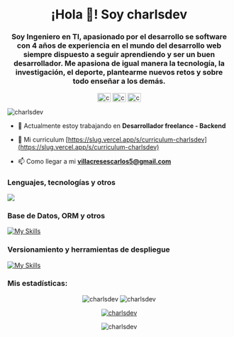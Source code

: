 <p align="center" width="300">
   <h1 align="center">¡Hola 👋! Soy charlsdev</h2>

   <h3 align="center">Soy Ingeniero en TI, apasionado por el desarrollo se software con 4 años de experiencia en el mundo del desarrollo web siempre dispuesto a seguir aprendiendo y ser un buen desarrollador. Me apasiona de igual manera la tecnología, la investigación, el deporte, plantearme nuevos retos y sobre todo enseñar a los demás.</h5>

   <p align="center">
      <a href="https://twitter.com/carlosvillacre" target="blank"><img align="center" src="https://raw.githubusercontent.com/rahuldkjain/github-profile-readme-generator/master/src/images/icons/Social/twitter.svg" alt="carlosvillacre" height="20" width="30" /></a>
      <a href="https://linkedin.com/in/carlos-villacreses-parrales-10b293235/" target="blank"><img align="center" src="https://raw.githubusercontent.com/rahuldkjain/github-profile-readme-generator/master/src/images/icons/Social/linked-in-alt.svg" alt="carlos-villacreses-parrales-10b293235/" height="20" width="30" /></a>
      <a href="https://instagram.com/charlsdev15" target="blank"><img align="center" src="https://raw.githubusercontent.com/rahuldkjain/github-profile-readme-generator/master/src/images/icons/Social/instagram.svg" alt="charlsdev15" height="20" width="30" /></a>
   </p>
</p>

<p align="left"> <img src="https://komarev.com/ghpvc/?username=charlsdev&label=Profile%20views&color=0e75b6&style=flat" alt="charlsdev" /> </p>

- 🔭 Actualmente estoy trabajando en **Desarrollador freelance - Backend**

- 📝 Mi curriculum [https://slug.vercel.app/s/curriculum-charlsdev](https://slug.vercel.app/s/curriculum-charlsdev)

- 📫 Como llegar a mi **villacresescarlos5@gmail.com**

<h3 align="left">Lenguajes, tecnologías y otros</h3>

<p align="left">
   <img src="https://skillicons.dev/icons?i=html,css,js,nodejs,express,vite,react,svelte,nextjs,ts,redux,c,cs,cpp,astro,php,laravel,jquery,java,d3,deno,jest,py,bootstrap,md,regex" />
</p>
   
<h3 align="left">Base de Datos, ORM y otros</h3>

[![My Skills](https://skillicons.dev/icons?i=mongodb,mysql,sqlite,redis,postgres,firebase,supabase,prisma,graphql,apollo)](https://skillicons.dev)

<h3 align="left">Versionamiento y herramientas de despliegue</h3>

[![My Skills](https://skillicons.dev/icons?i=git,github,postman,vscode,docker,githubactions,figma,linux,nginx,bash,grafana,prometheus,visualstudio)](https://skillicons.dev)


<h3 align="left">Mis estadísticas:</h3>
<p align="center">
<img src="https://github-readme-stats.vercel.app/api?username=charlsdev&theme=ayu-mirage&show_icons=true&locale=en" alt="charlsdev" />

<img src="https://github-readme-streak-stats.herokuapp.com/?user=charlsdev&theme=ayu-mirage" alt="charlsdev" />
</p>

<p align="center"> <a href="https://github.com/ryo-ma/github-profile-trophy"><img src="https://github-profile-trophy.vercel.app/?username=charlsdev&theme=onedark&column=-1" alt="charlsdev" /></a> </p>

<p align="center">
   <img src="https://github-readme-stats.vercel.app/api/top-langs?username=charlsdev&theme=ayu-mirage&show_icons=true&locale=en&layout=compact&langs_count=10" alt="charlsdev" />
</p>
